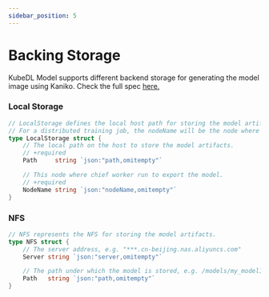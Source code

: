 ```yaml
---
sidebar_position: 5
---
```


# Backing Storage

KubeDL Model supports different backend storage for generating the model image using Kaniko.
Check the full spec [here.](https://github.com/kubedl-io/kubedl/blob/master/apis/model/v1alpha1/modelversion_types.go#L72)

### Local Storage

```go
// LocalStorage defines the local host path for storing the model artifacts.
// For a distributed training job, the nodeName will be the node where the chief/master worker run to export the model.
type LocalStorage struct {
    // The local path on the host to store the model artifacts.
    // +required
    Path     string `json:"path,omitempty"`

    // This node where chief worker run to export the model.
    // +required
    NodeName string `json:"nodeName,omitempty"`
}
```

### NFS

```go
// NFS represents the NFS for storing the model artifacts.
type NFS struct {
    // The server address, e.g. "***.cn-beijing.nas.aliyuncs.com"
    Server string `json:"server,omitempty"`

    // The path under which the model is stored, e.g. /models/my_model1
    Path   string `json:"path,omitempty"`
}
```
